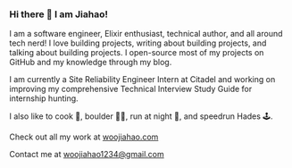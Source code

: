 ### Hi there 👋 I am Jiahao!

 I am a software engineer, Elixir enthusiast, technical author, and all around tech nerd! I love building projects, writing about building projects, and talking about building projects. I open-source most of my projects on GitHub and my knowledge through my blog.

I am currently a Site Reliability Engineer Intern at Citadel and working on improving my comprehensive Technical Interview Study Guide for internship hunting.

I also like to cook 🍳, boulder 🧗‍♂️, run at night 🌃, and speedrun Hades 🕹️. 

Check out all my work at [woojiahao.com](https://woojiahao.com)

Contact me at <woojiahao1234@gmail.com>
